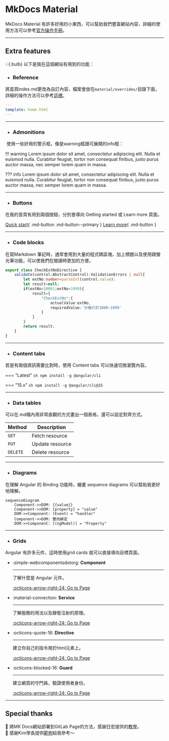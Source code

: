 

# MkDocs Material

MkDocs Material 有許多好用的小東西，可以幫助我們豐富網站內容，詳細的使用方法可以參考[官方操作手冊](https://squidfunk.github.io/mkdocs-material/)。

 ---

## Extra features

:bulb:{.bulb} 以下是我在這個網站有用到的功能：


- ### Reference

將首頁index.md更改為自訂內容，檔案會放在`material/overrides/`目錄下面，詳細的操作方法可以參考[這裡](https://squidfunk.github.io/mkdocs-material/reference/)。

```yaml
---
template: home.html
---
```

---

- ### Admonitions

 使用一些好用的警示框，像是warning框跟可展開的info框：

!!! warning 
    Lorem ipsum dolor sit amet, consectetur adipiscing elit. Nulla et
    euismod nulla. Curabitur feugiat, tortor non consequat finibus, justo
    purus auctor massa, nec semper lorem quam in massa.

??? info
    Lorem ipsum dolor sit amet, consectetur adipiscing elit. Nulla et euismod
    nulla. Curabitur feugiat, tortor non consequat finibus, justo purus auctor
    massa, nec semper lorem quam in massa.

---

- ### Buttons

在我的首頁有用到兩個按鈕，分別會導向 Getting started 或 Learn more 頁面。

[Quick start](../getting-started.md){ .md-button .md-button--primary } [Learn more](#){ .md-button }

---

- ### Code blocks 

在寫Markdown 筆記時，通常會用到大量的程式碼區塊，加上標題以及使用跟螢光筆功能，可以使我們在閱讀時更加的方便。

```ts title="check-ext-no.directive.ts" hl_lines="2 6-10"
export class CheckExtNoDirective {
    validate(control:AbstractControl):ValidationErrors | null{
        let extNo:number=parseInt(control.value);
        let result=null;
        if(extNo<1000||extNo>1999){
            result={
                "CheckExtNo":{
                    actualValue:extNo,
                    requiredValue:'分機介於1000~1999'
                }
            }
        }
        return result;
    }
}
```

---

- ### Content tabs

若是有兩個資訊需要比對時，使用 Content tabs 可以快速切換瀏覽內容。

=== "Latest"
    ``` sh
    npm install -g @angular/cli
    ```

=== "15.x"
    ``` sh
    npm install -g @angular/cli@15
    ```

---

- ### Data tables

可以在.md檔內用非常直觀的方式畫出一個表格，還可以設定對齊方式。

| Method      | Description      |
| ----------- | ---------------- |
| `GET`       |  Fetch resource  |
| `PUT`       |  Update resource |
| `DELETE`    |  Delete resource |

---

- ### Diagrams

在理解 Angular 的 Binding 功能時，繪畫 sequence diagrams 可以幫助我更好地理解。

``` mermaid
sequenceDiagram
    Component->>DOM: {{value}}
    Component->>DOM: [property] = "value"
    DOM->>Component: (Event) = "handler"
    Component->>DOM: 雙向綁定
    DOM->>Component: [(ngModel)] = "Property"
```

---

- ### Grids

Angular 有許多元件，這時使用grid cards 就可以直接導向目標頁面。


<div class="grid cards" markdown>

-   :simple-webcomponentsdotorg: __Component__

    ---

    了解什麼是 Angular 元件。

    [:octicons-arrow-right-24: Go to Page](../component/component.md)

-   :material-connection: __Service__

    ---

    了解服務的用法以及靜態注射的原理。

    [:octicons-arrow-right-24: Go to Page](../service/di.md)

-   :octicons-quote-16: __Directive__

    ---

    建立你自己的指令用於html元素上。

    [:octicons-arrow-right-24: Go to Page](../directive/directive.md)

-   :octicons-blocked-16: __Guard__

    ---

    建立網頁的守門員，驗證使用者身份。

    [:octicons-arrow-right-24: Go to Page](#)

</div>

---

## Special thanks

:rose: 將MK Docs網站部署到GitLab Page的方法，感謝日宏提供的[教學](https://test-zoxul-25825563df0f22bc52a20ee5150919645dc3ef0f19709d858ccf.gitlab.io/git/)。  
:sunflower: 感謝Kim學長提供[範例](https://week-1-markdown-vian1113-988613423c571b6e909372a4c42f9b2b41b308.gitlab.io/)給我參考～